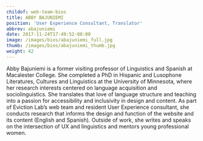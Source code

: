 ```yaml
---
childof: web-team-bios
title: ABBY BAJUNIEMI
position: 'User Experience Consultant, Translator'
abbrev: abajuniemi
date: 2017-11-24T17:49:52-08:00
image: /images/bios/abajuniemi_full.jpg
thumb: /images/bios/abajuniemi_thumb.jpg
weight: 42
---
```

Abby Bajuniemi is a former visiting professor of Linguistics and Spanish at Macalester College. She completed a PhD in Hispanic and Lusophone Literatures, Cultures and Linguistics at the University of Minnesota, where her research interests centered on language acquisition and sociolinguistics. She translates that love of language structure and teaching into a passion for accessibility and inclusivity in design and content. As part of Eviction Lab’s web team and resident User Experience consultant, she conducts research that informs the design and function of the website and its content (English and Spanish). Outside of work, she writes and speaks on the intersection of UX and linguistics and mentors young professional women.
